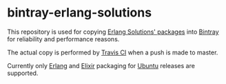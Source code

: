 # bintray-erlang-solutions
This repository is used for copying [Erlang Solutions' packages](https://www.erlang-solutions.com/resources/download.html) into [Bintray](https://bintray.com/raniemi/erlang-solutions-unofficial-mirror) for reliability and performance reasons.

The actual copy is performed by [Travis CI](https://travis-ci.org/raniemi/bintray-erlang-solutions) when a push is made to master.

Currently only [Erlang](https://www.erlang.org/) and [Elixir](http://elixir-lang.org/) packaging for [Ubuntu](http://www.ubuntu.com/) releases are supported.


